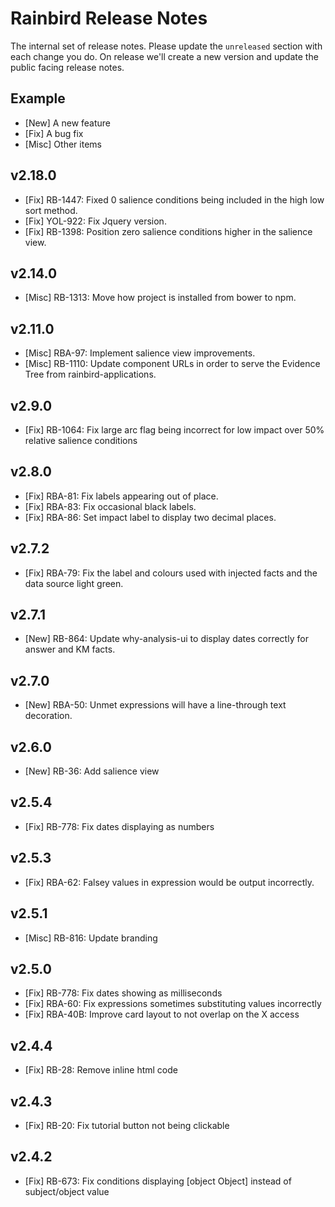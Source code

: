 # Rainbird Release Notes

The internal set of release notes. Please update the `unreleased` section with
each change you do. On release we'll create a new version and update the public
facing release notes.

## Example

  *  [New] A new feature
  *  [Fix] A bug fix
  * [Misc] Other items

## v2.18.0

  *  [Fix] RB-1447: Fixed 0 salience conditions being included in the high low sort method.
  *  [Fix] YOL-922: Fix Jquery version.
  *  [Fix] RB-1398: Position zero salience conditions higher in the salience view.

## v2.14.0

  * [Misc] RB-1313: Move how project is installed from bower to npm.

## v2.11.0

  * [Misc]  RBA-97: Implement salience view improvements.
  * [Misc] RB-1110: Update component URLs in order to serve the Evidence Tree from rainbird-applications.

## v2.9.0

  * [Fix] RB-1064: Fix large arc flag being incorrect for low impact over 50% relative salience conditions

## v2.8.0

  * [Fix] RBA-81: Fix labels appearing out of place.
  * [Fix] RBA-83: Fix occasional black labels.
  * [Fix] RBA-86: Set impact label to display two decimal places.

## v2.7.2

  * [Fix] RBA-79: Fix the label and colours used with injected facts and the data source light green.
  
## v2.7.1

  * [New] RB-864: Update why-analysis-ui to display dates correctly for answer and KM facts.

## v2.7.0

  * [New] RBA-50: Unmet expressions will have a line-through text decoration.

## v2.6.0

  * [New] RB-36: Add salience view

## v2.5.4

  * [Fix] RB-778: Fix dates displaying as numbers

## v2.5.3

  * [Fix] RBA-62: Falsey values in expression would be output incorrectly.

## v2.5.1

  * [Misc] RB-816: Update branding

## v2.5.0

  *  [Fix] RB-778: Fix dates showing as milliseconds
  *  [Fix] RBA-60: Fix expressions sometimes substituting values incorrectly
  *  [Fix] RBA-40B: Improve card layout to not overlap on the X access

## v2.4.4

  *  [Fix] RB-28: Remove inline html code

## v2.4.3

  *  [Fix] RB-20: Fix tutorial button not being clickable

## v2.4.2

  *  [Fix] RB-673: Fix conditions displaying [object Object] instead of subject/object value

